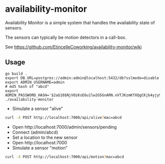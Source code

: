 # availability-monitor

Availability Monitor is a simple system that handles the availability state of sensors.

The sensors can typically be motion detectors in a call-box.

See https://github.com/EtincelleCoworking/availability-monitor/wiki

## Usage

```
go build .
export DB_URL=postgres://admin:admin@localhost:5432/db?sslmode=disable
export ADMIN_USERNAME=admin
# md5 hash of "abcd"
export ADMIN_PASSWORD_HASH='$2a$10$NjVOiKsE6u1lw2G5GnARN.nVTJKzmKfXQgCKjb4yjy9KASbWUzaB2'
./availability-monitor
```

- Simulate a sensor "alive"

```bash
curl -X POST http://localhost:7000/api/alive?mac=abcd
```

- Open http://localhost:7000/admin/sensors/pending
- Connect (admin/abcd)
- Set a location to the new sensor
- Open http://localhost:7000
- Simulate a sensor "motion"

```bash
curl -X POST http://localhost:7000/api/motion?mac=abcd
```
